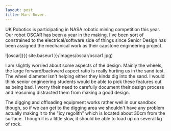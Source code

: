 ```yaml
---
layout: post
title: Mars Rover.
---
```


UK Robotics is participating in NASA robotic mining competition this year. Our robot OSCAR has been a year in the making. I've been sort of constrained to the electrical/software side of things since Senior Design has been assigned the mechanical work as their capstone engineering project. 

![oscar]({{ site.baseurl }}/images/oscar/oscar1.jpg)

I am slightly worried about some aspects of the design. Mainly the wheels, the large forward/backward aspect ratio is really hurting us in the sand test. The wheel diameter isn't helping either they kinda dig into the sand. I would think senior engineering students would be able to pick these features out as being bad. I worry their need to carefully document their design process and reasoning distracted them from making a good design.

The digging and offloading equipment works rather well in our sandbox though, so if we can get to the digging area we shouldn't have any problem actually making it to the "icy regolith" which is located about 30cm from the surface. Though it is a little slow, it should be able to load up on several kg of rock.